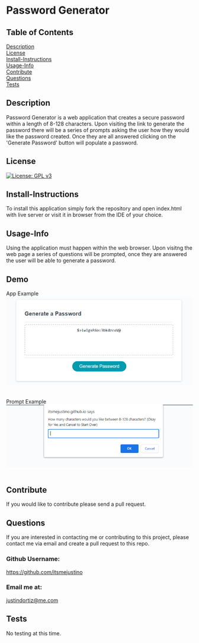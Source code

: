 
# Password Generator<br>
## Table of Contents <br>
[Description](#description)<br>
[License](#license)<br>
[Install-Instructions](#install-Instructions)<br>
[Usage-Info](#usage-Info)<br>
[Contribute](#contribute)<br>
[Questions](#questions)<br>
[Tests](#tests)<br>

## Description 
  Password Generator is a web application that creates a secure password within a length of 8-128 characters. Upon visiting the link to generate the password there will be a series of prompts asking the user how they would like the password created. Once they are all answered clicking on the 'Generate Password' button will populate a password.
## License
  [![License: GPL v3](https://img.shields.io/badge/License-GPL%20v3-blue.svg)](https://www.gnu.org/licenses/gpl-3.0)
## Install-Instructions 
  To install this application simply fork the repository and open index.html with live server or visit it in browser from the IDE of your choice.
## Usage-Info
  Using the application must happen within the web browser. Upon visitng the web page a series of questions will be prompted, once they are answered the user will be able to generate a password.

## Demo
App Example<br>
![mainpage](https://github.com/itsmejustino/Password-Generator/blob/main/assets/gp-main.PNG?raw=true)<br><br>

Prompt Example<br>
![prompt](https://github.com/itsmejustino/Password-Generator/blob/main/assets/gp-prompt.PNG?raw=true)<br><br>
## Contribute
  If you would like to contribute please send a pull request.

## Questions 
If you are interested in contacting me or contributing to this project, please contact me via email and create a pull request to this repo.
### Github Username: 
https://github.com/itsmejustino
### Email me at: 
  justindortiz@me.com 
## Tests 
  No testing at this time.

